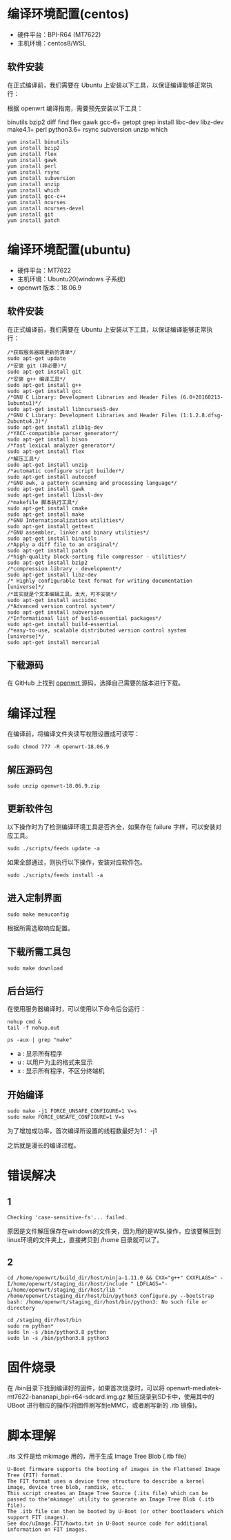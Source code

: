 # 编译环境配置(centos)

- 硬件平台：BPI-R64 (MT7622)
- 主机环境：centos8/WSL


## 软件安装


在正式编译前，我们需要在 Ubuntu 上安装以下工具，以保证编译能够正常执行：


根据 openwrt 编译指南，需要预先安装以下工具：

binutils bzip2 diff find flex gawk gcc-6+ getopt grep install libc-dev libz-dev
make4.1+ perl python3.6+ rsync subversion unzip which



```
yum install binutils
yum install bzip2
yum install flex
yum install gawk
yum install perl
yum install rsync
yum install subversion
yum install unzip
yum install which
yum install gcc-c++
yum install ncurses
yum install ncurses-devel
yum install git
yum install patch
```


# 编译环境配置(ubuntu)

- 硬件平台：MT7622
- 主机环境：Ubuntu20(windows 子系统)
- openwrt 版本：18.06.9

## 软件安装

在正式编译前，我们需要在 Ubuntu 上安装以下工具，以保证编译能够正常执行：

```
/*获取服务器端更新的清单*/
sudo apt-get update
/*安装 git (非必要)*/
sudo apt-get install git
/*安装 g++ 编译工具*/
sudo apt-get install g++
sudo apt-get install gcc
/*GNU C Library: Development Libraries and Header Files (6.0+20160213-1ubuntu1)*/
sudo apt-get install libncurses5-dev
/*GNU C Library: Development Libraries and Header Files (1:1.2.8.dfsg-2ubuntu4.3)*/
sudo apt-get install zlib1g-dev
/*YACC-compatible parser generator*/
sudo apt-get install bison
/*fast lexical analyzer generator*/
sudo apt-get install flex
/*解压工具*/
sudo apt-get install unzip
/*automatic configure script builder*/
sudo apt-get install autoconf
/*GNU awk, a pattern scanning and processing language*/
sudo apt-get install gawk
sudo apt-get install libssl-dev
/*makefile 脚本执行工具*/
sudo apt-get install cmake
sudo apt-get install make
/*GNU Internationalization utilities*/
sudo apt-get install gettext
/*GNU assembler, linker and binary utilities*/
sudo apt-get install binutils
/*Apply a diff file to an original*/
sudo apt-get install patch
/*high-quality block-sorting file compressor - utilities*/
sudo apt-get install bzip2
/*compression library - development*/
sudo apt-get install libz-dev
/* Highly configurable text format for writing documentation [universe]*/
/*其实就是个文本编辑工具，太大，可不安装*/
sudo apt-get install asciidoc
/*Advanced version control system*/
sudo apt-get install subversion
/*Informational list of build-essential packages*/
sudo apt-get install build-essential
/*easy-to-use, scalable distributed version control system [universe]*/
sudo apt-get install mercurial
```

## 下载源码

在 GitHub 上找到 <a href="https://github.com/openwrt/openwrt"> openwrt </a> 源码，选择自己需要的版本进行下载。

# 编译过程

在编译前，将编译文件夹读写权限设置成可读写：

```
sudo chmod 777 -R openwrt-18.06.9
```

## 解压源码包

```
sudo unzip openwrt-18.06.9.zip
```

## 更新软件包

以下操作时为了检测编译环境工具是否齐全，如果存在 failure 字样，可以安装对应工具。

```
sudo ./scripts/feeds update -a
```

如果全部通过，则执行以下操作，安装对应软件包。

```
sudo ./scripts/feeds install -a
```

## 进入定制界面

```
sudo make menuconfig
```

根据所需选取响应配置。


## 下载所需工具包

```
sudo make download
```

## 后台运行

在使用服务器编译时，可以使用以下命令后台运行：

```
nohup cmd &
tail -f nohup.out
```

```
ps -aux | grep "make" 
```

- a : 显示所有程序
- u : 以用户为主的格式来显示
- x : 显示所有程序，不区分终端机



## 开始编译

```
sudo make -j1 FORCE_UNSAFE_CONFIGURE=1 V=s
sudo make FORCE_UNSAFE_CONFIGURE=1 V=s
```

为了增加成功率，首次编译所设置的线程数最好为1： -j1

之后就是漫长的编译过程。


# 错误解决

## 1
```
Checking 'case-sensitive-fs'... failed.
```

原因是文件解压保存在windows的文件夹，因为用的是WSL操作，应该要解压到linux环境的文件夹上，直接拷贝到 /home 目录就可以了。


## 2 

```
cd /home/openwrt/build_dir/host/ninja-1.11.0 && CXX="g++" CXXFLAGS=" -I/home/openwrt/staging_dir/host/include " LDFLAGS="-L/home/openwrt/staging_dir/host/lib " /home/openwrt/staging_dir/host/bin/python3 configure.py --bootstrap
bash: /home/openwrt/staging_dir/host/bin/python3: No such file or directory
```


```
cd /staging_dir/host/bin
sudo rm python*
sudo ln -s /bin/python3.8 python
sudo ln -s /bin/python3.8 python3
```




# 固件烧录

在 /bin目录下找到编译好的固件，如果首次烧录时，可以将 openwrt-mediatek-mt7622-bananapi_bpi-r64-sdcard.img.gz 解压烧录到SD卡中，使用其中的 UBoot 进行相应的操作(将固件刷写到eMMC，或者刷写新的 .itb 镜像)。

# 脚本理解

.its 文件是给 mkimage 用的，用于生成 Image Tree Blob (.itb file)


```
U-Boot firmware supports the booting of images in the Flattened Image Tree (FIT) format.  
The FIT format uses a device tree structure to describe a kernel image, device tree blob, ramdisk, etc. 
This script creates an Image Tree Source (.its file) which can be passed to the'mkimage' utility to generate an Image Tree Blob (.itb file). 
The .itb file can then be booted by U-Boot (or other bootloaders which support FIT images).  
See doc/uImage.FIT/howto.txt in U-Boot source code for additional information on FIT images.
```
